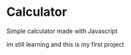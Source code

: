 # Calculator
Simple calculator made with Javascript 

im still learning and this is my first project 
